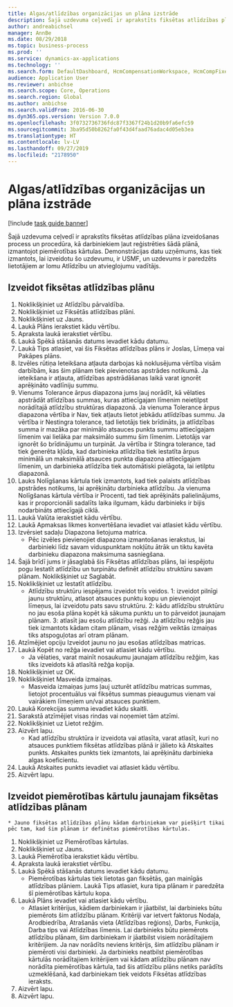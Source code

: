 ```yaml
---
title: Algas/atlīdzības organizācijas un plāna izstrāde
description: Šajā uzdevuma ceļvedī ir aprakstīts fiksētas atlīdzības plāna izveidošanas process un procedūra, kā darbiniekiem ļaut reģistrēties šādā plānā, izmantojot piemērotības kārtulas.
author: andreabichsel
manager: AnnBe
ms.date: 08/29/2018
ms.topic: business-process
ms.prod: ''
ms.service: dynamics-ax-applications
ms.technology: ''
ms.search.form: DefaultDashboard, HcmCompensationWorkspace, HcmCompFixedPlansPart, HRMCompFixedPlanTable, HRMCompCreateGridDialog, HRCCompGridView, HRMCompEligibility,  HRCCompGrid
audience: Application User
ms.reviewer: anbichse
ms.search.scope: Core, Operations
ms.search.region: Global
ms.author: anbichse
ms.search.validFrom: 2016-06-30
ms.dyn365.ops.version: Version 7.0.0
ms.openlocfilehash: 3f0732736736fdc87f3367f24b1d20b9fa6efc59
ms.sourcegitcommit: 3ba95d50b8262fa0f43d4faad76adac4d05eb3ea
ms.translationtype: HT
ms.contentlocale: lv-LV
ms.lasthandoff: 09/27/2019
ms.locfileid: "2178950"
---
```

# <a name="develop-salarycompensation-structure-and-plan"></a>Algas/atlīdzības organizācijas un plāna izstrāde

[!include [task guide banner](../../includes/task-guide-banner.md)]

Šajā uzdevuma ceļvedī ir aprakstīts fiksētas atlīdzības plāna izveidošanas process un procedūra, kā darbiniekiem ļaut reģistrēties šādā plānā, izmantojot piemērotības kārtulas. Demonstrācijas datu uzņēmums, kas tiek izmantots, lai izveidotu šo uzdevumu, ir USMF, un uzdevums ir paredzēts lietotājiem ar lomu Atlīdzību un atvieglojumu vadītājs.


## <a name="create-fixed-compensation-plan"></a>Izveidot fiksētas atlīdzības plānu
1. Noklikšķiniet uz Atlīdzību pārvaldība.
2. Noklikšķiniet uz Fiksētās atlīdzības plāni.
3. Noklikšķiniet uz Jauns.
4. Laukā Plāns ierakstiet kādu vērtību.
5. Apraksta laukā ierakstiet vērtību.
6. Laukā Spēkā stāšanās datums ievadiet kādu datumu.
7. Laukā Tips atlasiet, vai šis Fiksētas atlīdzības plāns ir Joslas, Līmeņa vai Pakāpes plāns.
8. Izvēles rūtiņa Ieteikšana atļauta darbojas kā noklusējuma vērtība visām darbībām, kas šim plānam tiek pievienotas apstrādes notikumā.  Ja ieteikšana ir atļauta, atlīdzības apstrādāšanas laikā varat ignorēt aprēķināto vadlīniju summu.
9. Vienums Tolerance ārpus diapazona jums ļauj norādīt, kā vēlaties apstrādāt atlīdzības summas, kuras attiecīgajam līmenim neietilpst norādītajā atlīdzību struktūras diapazonā.  Ja vienuma Tolerance ārpus diapazona vērtība ir Nav, tiek atļauts lietot jebkādu atlīdzības summu.  Ja vērtība ir Nestingra tolerance, tad lietotājs tiek brīdināts, ja atlīdzības summa ir mazāka par minimālo atsauces punkta summu attiecīgajam līmenim vai lielāka par maksimālo summu šim līmenim. Lietotājs var ignorēt šo brīdinājumu un turpināt.  Ja vērtība ir Stingra tolerance, tad tiek ģenerēta kļūda, kad darbinieka atlīdzība tiek iestatīta ārpus minimālā un maksimālā atsauces punkta diapazona attiecīgajam līmenim, un darbinieka atlīdzība tiek automātiski pielāgota, lai ietilptu diapazonā.
10. Lauks Nolīgšanas kārtula tiek izmantots, kad tiek palaists atlīdzības apstrādes notikums, lai aprēķinātu darbinieka atlīdzību.  Ja vienuma Nolīgšanas kārtula vērtība ir Procenti, tad tiek aprēķināts palielinājums, kas ir proporcionāli sadalīts laika ilgumam, kādu darbinieks ir bijis nodarbināts attiecīgajā ciklā.
11. Laukā Valūta ierakstiet kādu vērtību.
12. Laukā Apmaksas likmes konvertēšana ievadiet vai atlasiet kādu vērtību.
13. Izvērsiet sadaļu Diapazona lietojuma matrica.
    * Pēc izvēles pievienojiet diapazona izmantošanas ierakstus, lai darbinieki līdz savam viduspunktam nokļūtu ātrāk un tiktu kavēta darbinieku diapazona maksimuma sasniegšana.  
14. Šajā brīdī jums ir jāsaglabā šis Fiksētas atlīdzības plāns, lai iespējotu pogu Iestatīt atlīdzību un turpinātu definēt atlīdzību struktūru savam plānam.  Noklikšķiniet uz Saglabāt.
15. Noklikšķiniet uz Iestatīt atlīdzību.
    * Atlīdzību struktūru iespējams izveidot trīs veidos. 1: izveidot pilnīgi jaunu struktūru, atlasot atsauces punktu kopu un pievienojot līmeņus, lai izveidotu pats savu struktūru. 2: kādu atlīdzību struktūru no jau esoša plāna kopēt kā sākuma punktu un to pārveidot jaunajam plānam. 3: atlasīt jau esošu atlīdzību režģi. Ja atlīdzību režģis jau tiek izmantots kādam citam plānam, visas režģim veiktās izmaiņas tiks atspoguļotas arī otram plānam.  
16. Atzīmējiet opciju Izveidot jaunu no jau esošas atlīdzības matricas.
17. Laukā Kopēt no režģa ievadiet vai atlasiet kādu vērtību.
    * Ja vēlaties, varat mainīt nosaukumu jaunajam atlīdzību režģim, kas tiks izveidots kā atlasītā režģa kopija.  
18. Noklikšķiniet uz OK.
19. Noklikšķiniet Masveida izmaiņas.
    * Masveida izmaiņas jums ļauj uzturēt atlīdzību matricas summas, lietojot procentuālus vai fiksētus summas pieaugumus vienam vai vairākiem līmeņiem un/vai atsauces punktiem.  
20. Laukā Korekcijas summa ievadiet kādu skaitli.
21. Sarakstā atzīmējiet visas rindas vai noņemiet tām atzīmi.
22. Noklikšķiniet uz Lietot režģim.
23. Aizvērt lapu.
    * Kad atlīdzību struktūra ir izveidota vai atlasīta, varat atlasīt, kuri no atsauces punktiem fiksētas atlīdzības plānā ir jālieto kā Atskaites punkts.  Atskaites punkts tiek izmantots, lai aprēķinātu darbinieka algas koeficientu.  
24. Laukā Atskaites punkts ievadiet vai atlasiet kādu vērtību.
25. Aizvērt lapu.

## <a name="create-an-eligibility-rule-for-the-new-fixed-compensation-plan"></a>Izveidot piemērotības kārtulu jaunajam fiksētas atlīdzības plānam
    * Jauno fiksētas atlīdzības plānu kādam darbiniekam var piešķirt tikai pēc tam, kad šim plānam ir definētas piemērotības kārtulas.  
1. Noklikšķiniet uz Piemērotības kārtulas.
2. Noklikšķiniet uz Jauns.
3. Laukā Piemērotība ierakstiet kādu vērtību.
4. Apraksta laukā ierakstiet vērtību.
5. Laukā Spēkā stāšanās datums ievadiet kādu datumu.
    * Piemērotības kārtulas tiek lietotas gan fiksētās, gan mainīgās atlīdzības plāniem.  Laukā Tips atlasiet, kura tipa plānam ir paredzēta šī piemērotības kārtulu kopa.  
6. Laukā Plāns ievadiet vai atlasiet kādu vērtību.
    * Atlasiet kritērijus, kādiem darbiniekam ir jāatbilst, lai darbinieks būtu piemērots šim atlīdzību plānam. Kritēriji var ietvert faktorus Nodaļa, Arodbiedrība, Atrašanās vieta (Atlīdzības reģions), Darbs, Funkcija, Darba tips vai Atlīdzības līmenis. Lai darbinieks būtu piemērots atlīdzību plānam, šim darbiniekam ir jāatbilst visiem norādītajiem kritērijiem. Ja nav norādīts neviens kritērijs, šim atlīdzību plānam ir piemēroti visi darbinieki. Ja darbinieks neatbilst piemērotības kārtulās norādītajiem kritērijiem vai kādam atlīdzību plānam nav norādīta piemērotības kārtula, tad šis atlīdzību plāns netiks parādīts uzmeklēšanā, kad darbiniekam tiek veidots Fiksētas atlīdzības ieraksts.  
7. Aizvērt lapu.
8. Aizvērt lapu.

